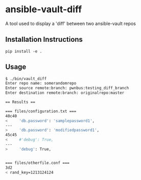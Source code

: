 # ansible-vault-diff
A tool used to display a 'diff' between two ansible-vault repos

## Installation Instructions
`pip install -e .`

## Usage
```bash
$ ./bin/vault_diff
Enter repo name: somerandomrepo
Enter source remote:branch: pwnbus:testing_diff_branch
Enter destination remote:branch: originalrepo:master

== Results ==

=== files/configuration.txt ===
40c40
<     'db.password': 'samplepassword1',
---
>     'db.password': 'modifiedpassword1',
45c45
<     #'debug': True,
---
>     'debug': True,


=== files/otherfile.conf ===
3d2
< rand_key=1213124124
```
